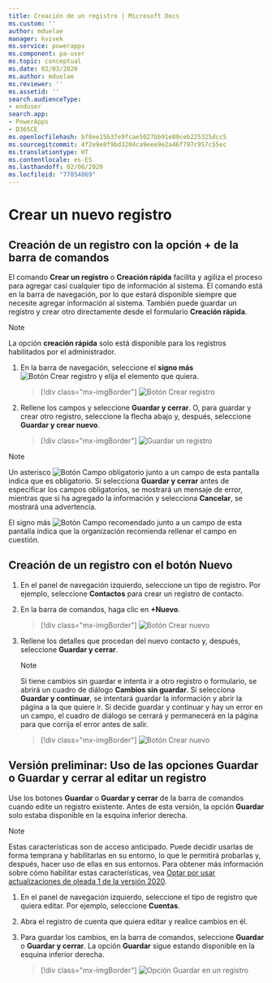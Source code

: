 ```yaml
---
title: Creación de un registro | Microsoft Docs
ms.custom: ''
author: mduelae
manager: kvivek
ms.service: powerapps
ms.component: pa-user
ms.topic: conceptual
ms.date: 02/03/2020
ms.author: mduelae
ms.reviewer: ''
ms.assetid: ''
search.audienceType:
- enduser
search.app:
- PowerApps
- D365CE
ms.openlocfilehash: bf8ee15b37e9fcae5027bb91e89ceb225325dcc5
ms.sourcegitcommit: 4f2e9e8f9bd3204ca9eee9e2a46f797c957c55ec
ms.translationtype: HT
ms.contentlocale: es-ES
ms.lasthandoff: 02/06/2020
ms.locfileid: "77054869"
---
```

# <a name="create-a-new-record"></a>Crear un nuevo registro

## <a name="create-a-new-record-using-the--option-on-the-command-bar"></a>Creación de un registro con la opción + de la barra de comandos

El comando **Crear un registro** o **Creación rápida** facilita y agiliza el proceso para agregar casi cualquier tipo de información al sistema. El comando está en la barra de navegación, por lo que estará disponible siempre que necesite agregar información al sistema. También puede guardar un registro y crear otro directamente desde el formulario **Creación rápida**.

> [!NOTE]
> La opción **creación rápida** solo está disponible para los registros habilitados por el administrador.
    
1. En la barra de navegación, seleccione el **signo más** ![Botón Crear registro](media/create-record-button.png "Botón Crear registro") y elija el elemento que quiera.  

    > [!div class="mx-imgBorder"] 
    > ![Botón Crear registro](media/newrecord1.png "Botón Crear registro")
  
2.  Rellene los campos y seleccione **Guardar y cerrar**. O, para guardar y crear otro registro, seleccione la flecha abajo y, después, seleccione **Guardar y crear nuevo**.

     > [!div class="mx-imgBorder"] 
     > ![Guardar un registro](media/quick_create.png "Guardar un registro")
  
> [!NOTE]
> Un asterisco ![Botón Campo obligatorio](media/required-field-button.png "Botón Campo obligatorio") junto a un campo de esta pantalla indica que es obligatorio. Si selecciona **Guardar y cerrar** antes de especificar los campos obligatorios, se mostrará un mensaje de error, mientras que si ha agregado la información y selecciona **Cancelar**, se mostrará una advertencia.
>   
> El signo más ![Botón Campo recomendado](media/recommended-field-button.png "Botón Campo recomendado") junto a un campo de esta pantalla indica que la organización recomienda rellenar el campo en cuestión.  


## <a name="create-a-new-record-using-the-new-button"></a>Creación de un registro con el botón Nuevo 

1. En el panel de navegación izquierdo, seleccione un tipo de registro. Por ejemplo, seleccione **Contactos** para crear un registro de contacto.
2. En la barra de comandos, haga clic en **+Nuevo**.

    > [!div class="mx-imgBorder"] 
    > ![Botón Crear nuevo](media/newrecord2.png "Botón Crear nuevo")
  
3. Rellene los detalles que procedan del nuevo contacto y, después, seleccione **Guardar y cerrar**.

    > [!NOTE]
    > Si tiene cambios sin guardar e intenta ir a otro registro o formulario, se abrirá un cuadro de diálogo **Cambios sin guardar**. Si selecciona **Guardar y continuar**, se intentará guardar la información y abrir la página a la que quiere ir. Si decide guardar y continuar y hay un error en un campo, el cuadro de diálogo se cerrará y permanecerá en la página para que corrija el error antes de salir.

    > [!div class="mx-imgBorder"] 
    > ![Botón Crear nuevo](media/newrecord3.png "Botón Crear nuevo")

 
 ## <a name="preview-use-the-save-or-save--close-option-when-editing-a-record"></a>Versión preliminar: Uso de las opciones Guardar o Guardar y cerrar al editar un registro 
 
Use los botones **Guardar** o **Guardar y cerrar** de la barra de comandos cuando edite un registro existente. Antes de esta versión, la opción **Guardar** solo estaba disponible en la esquina inferior derecha.

> [!NOTE]
> Estas características son de acceso anticipado. Puede decidir usarlas de forma temprana y habilitarlas en su entorno, lo que le permitirá probarlas y, después, hacer uso de ellas en sus entornos. Para obtener más información sobre cómo habilitar estas características, vea [Optar por usar actualizaciones de oleada 1 de la versión 2020](https://docs.microsoft.com/power-platform/admin/opt-in-early-access-updates).


1. En el panel de navegación izquierdo, seleccione el tipo de registro que quiera editar. Por ejemplo, seleccione **Cuentas**.
2. Abra el registro de cuenta que quiera editar y realice cambios en él.
3. Para guardar los cambios, en la barra de comandos, seleccione **Guardar** o **Guardar y cerrar**. La opción **Guardar** sigue estando disponible en la esquina inferior derecha.

    > [!div class="mx-imgBorder"] 
    > ![Opción Guardar en un registro](media/saveoptionalwaysvisible.png "Opción Guardar en un registro")


